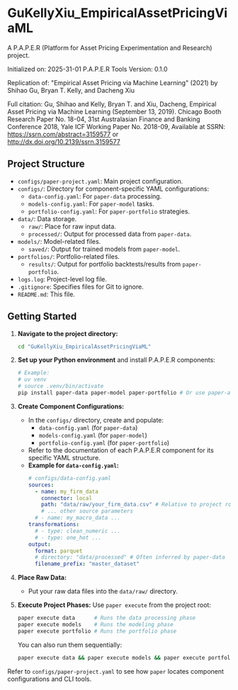 # GuKellyXiu_EmpiricalAssetPricingViaML

A P.A.P.E.R (Platform for Asset Pricing Experimentation and Research) project.

Initialized on: 2025-31-01
P.A.P.E.R Tools Version: 0.1.0

Replication of: "Empirical Asset Pricing via Machine Learning" (2021) by Shihao Gu, Bryan T. Kelly, and Dacheng Xiu

Full citation:
 Gu, Shihao and Kelly, Bryan T. and Xiu, Dacheng, Empirical Asset Pricing via Machine Learning (September 13, 2019). Chicago Booth Research Paper No. 18-04, 31st Australasian Finance and Banking Conference 2018, Yale ICF Working Paper No. 2018-09, Available at SSRN: https://ssrn.com/abstract=3159577 or http://dx.doi.org/10.2139/ssrn.3159577 

## Project Structure

- `configs/paper-project.yaml`: Main project configuration.
- `configs/`: Directory for component-specific YAML configurations:
    - `data-config.yaml`: For `paper-data` processing.
    - `models-config.yaml`: For `paper-model` tasks.
    - `portfolio-config.yaml`: For `paper-portfolio` strategies.
- `data/`: Data storage.
    - `raw/`: Place for raw input data.
    - `processed/`: Output for processed data from `paper-data`.
- `models/`: Model-related files.
    - `saved/`: Output for trained models from `paper-model`.
- `portfolios/`: Portfolio-related files.
    - `results/`: Output for portfolio backtests/results from `paper-portfolio`.
- `logs.log`: Project-level log file.
- `.gitignore`: Specifies files for Git to ignore.
- `README.md`: This file.

## Getting Started

1.  **Navigate to the project directory:**
    ```bash
    cd "GuKellyXiu_EmpiricalAssetPricingViaML"
    ```

2.  **Set up your Python environment** and install P.A.P.E.R components:
    ```bash
    # Example:
    # uv venv
    # source .venv/bin/activate
    pip install paper-data paper-model paper-portfolio # Or use paper-asset-pricing[all]
    ```

3.  **Create Component Configurations:**
    - In the `configs/` directory, create and populate:
        - `data-config.yaml` (for `paper-data`)
        - `models-config.yaml` (for `paper-model`)
        - `portfolio-config.yaml` (for `paper-portfolio`)
    - Refer to the documentation of each P.A.P.E.R component for its specific YAML structure.
    - **Example for `data-config.yaml`:**
      ```yaml
      # configs/data-config.yaml
      sources:
        - name: my_firm_data
          connector: local
          path: "data/raw/your_firm_data.csv" # Relative to project root
          # ... other source parameters
        # - name: my_macro_data ...
      transformations:
        # - type: clean_numeric ...
        # - type: one_hot ...
      output:
        format: parquet
        # directory: "data/processed" # Often inferred by paper-data
        filename_prefix: "master_dataset"
      ```


4.  **Place Raw Data:**
    - Put your raw data files into the `data/raw/` directory.

5.  **Execute Project Phases:**
    Use `paper execute` from the project root:
    ```bash
    paper execute data      # Runs the data processing phase
    paper execute models    # Runs the modeling phase
    paper execute portfolio # Runs the portfolio phase
    ```
    You can also run them sequentially:
    ```bash
    paper execute data && paper execute models && paper execute portfolio
    ```

Refer to `configs/paper-project.yaml` to see how `paper` locates component configurations and CLI tools.